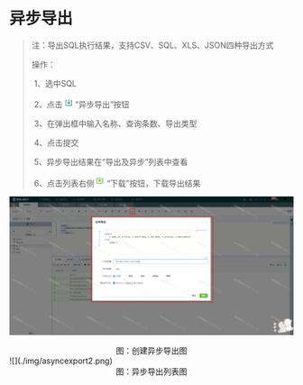 # 异步导出

> 注：导出SQL执行结果，支持CSV、SQL、XLS、JSON四种导出方式
>
> 操作：
>
> ​  1、选中SQL
>
> ​  2、点击![image-20201201145147936](./img/asyncexport.png)“异步导出”按钮
>
> ​  3、在弹出框中输入名称、查询条数、导出类型
>
> ​  4、点击提交
>
> ​  5、异步导出结果在“导出及异步”列表中查看
>
> ​  6、点击列表右侧![image-20201201145508526](./img/download.png)“下载”按钮，下载导出结果

![导出查询](./img/asyncexport1.png)
<center>图：创建异步导出图</center>
![](./img/asyncexport2.png)

<center>图：异步导出列表图</center>